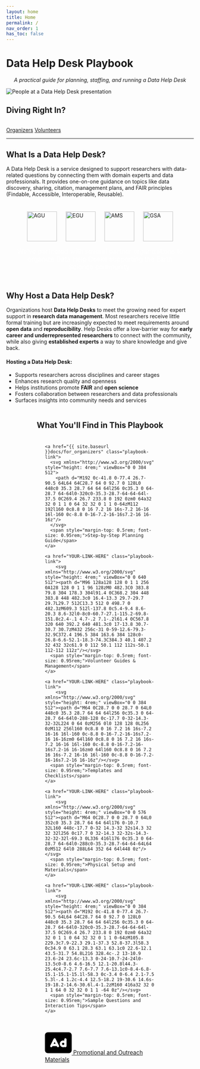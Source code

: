 ```yaml
---
layout: home
title: Home
permalink: /
nav_order: 1
has_toc: false
---
```


# Data Help Desk Playbook
<p style="text-align: center; font-style: italic;">
  A practical guide for planning, staffing, and running a Data Help Desk
</p>

<img class="full-width-img" src="{{ site.baseurl }}assets/photos/help_desk_presentation1.jpg" alt="People at a Data Help Desk presentation">

## Diving Right In?

<div class="button-row" style="justify-content: space-evenly; margin-top: 2rem;">
  <a href="{{ site.baseurl }}docs/for_organizers" class="pili-button-blue">Organizers</a>
  <a href="{{ site.baseurl }}docs/for_volunteers" class="pili-button-orange">Volunteers</a>
</div>

---

## What Is a Data Help Desk?

A Data Help Desk is a service designed to support researchers with data-related questions by connecting them with domain experts and data professionals. It provides one-on-one guidance on topics like data discovery, sharing, citation, management plans, and FAIR principles (Findable, Accessible, Interoperable, Reusable).

<div class="full-width-blue" style="display: flex; flex-direction: column; align-items: center; padding: 1.5rem 1.5rem;">
  <div style="display: flex; flex-wrap: wrap; justify-content: center; gap: 1.5rem;">
    <a href="https://www.agu.org/" target="_blank" style="display: inline-block;">
      <img src="{{ site.baseurl }}assets/logos/AGU_logo_white.png" alt="AGU" style="height: 5rem;">
    </a>
    <a href="https://www.egu.eu/" target="_blank" style="display: inline-block;">
      <img src="{{ site.baseurl }}assets/logos/EGU_logo_white.png" alt="EGU" style="height: 5rem;">
    </a>
    <a href="https://www.ametsoc.org/" target="_blank" style="display: inline-block;">
      <img src="{{ site.baseurl }}assets/logos/AMS-white.png" alt="AMS" style="height: 5rem;">
    </a>
    <a href="https://www.geosociety.org/" target="_blank" style="display: inline-block;">
      <img src="{{ site.baseurl }}assets/logos/GSA_logo3R_wht.png" alt="GSA" style="height: 5rem;">
    </a>
  </div>

  <p style="color: white; text-align: center; max-width: 800px; font-size: 1.1rem; margin: 1rem auto 0;">
    We’ve partnered with several partner organizations to organize Data Help Desks supporting the Earth Science community.
  </p>
</div>

## Why Host a Data Help Desk?

Organizations host **Data Help Desks** to meet the growing need for expert support in **research data management**. Most researchers receive little formal training but are increasingly expected to meet requirements around **open data** and **reproducibility**. Help Desks offer a low-barrier way for **early career and underrepresented researchers** to connect with the community, while also giving **established experts** a way to share knowledge and give back.

#### Hosting a Data Help Desk:
- Supports researchers across disciplines and career stages  
- Enhances research quality and openness  
- Helps institutions promote **FAIR** and **open science**  
- Fosters collaboration between researchers and data professionals  
- Surfaces insights into community needs and services

<div class="full-width-manila" style="display: flex; flex-direction: column; align-items: center; padding: 2rem 1.5rem;">
  <h2 style="margin-top: 0; margin-bottom: 1.5rem;">What You'll Find in This Playbook</h2>

  <div style="display: flex; flex-wrap: wrap; justify-content: center; gap: 2rem; max-width: 900px; padding-left: 5rem; padding-right: 5rem;">

    <a href="{{ site.baseurl }}docs/for_organizers" class="playbook-link">
      <svg xmlns="http://www.w3.org/2000/svg" style="height: 4rem;" viewBox="0 0 384 512">
        <path d="M192 0c-41.8 0-77.4 26.7-90.5 64L64 64C28.7 64 0 92.7 0 128L0 448c0 35.3 28.7 64 64 64l256 0c35.3 0 64-28.7 64-64l0-320c0-35.3-28.7-64-64-64l-37.5 0C269.4 26.7 233.8 0 192 0zm0 64a32 32 0 1 1 0 64 32 32 0 1 1 0-64zM112 192l160 0c8.8 0 16 7.2 16 16s-7.2 16-16 16l-160 0c-8.8 0-16-7.2-16-16s7.2-16 16-16z"/>
      </svg>
      <span style="margin-top: 0.5rem; font-size: 0.95rem;">Step-by-Step Planning Guide</span>
    </a>
    
    <a href="YOUR-LINK-HERE" class="playbook-link">
        <svg xmlns="http://www.w3.org/2000/svg" style="height: 4rem;" viewBox="0 0 640 512"><path d="M96 128a128 128 0 1 1 256 0A128 128 0 1 1 96 128zM0 482.3C0 383.8 79.8 304 178.3 304l91.4 0C368.2 304 448 383.8 448 482.3c0 16.4-13.3 29.7-29.7 29.7L29.7 512C13.3 512 0 498.7 0 482.3zM609.3 512l-137.8 0c5.4-9.4 8.6-20.3 8.6-32l0-8c0-60.7-27.1-115.2-69.8-151.8c2.4-.1 4.7-.2 7.1-.2l61.4 0C567.8 320 640 392.2 640 481.3c0 17-13.8 30.7-30.7 30.7zM432 256c-31 0-59-12.6-79.3-32.9C372.4 196.5 384 163.6 384 128c0-26.8-6.6-52.1-18.3-74.3C384.3 40.1 407.2 32 432 32c61.9 0 112 50.1 112 112s-50.1 112-112 112z"/></svg>
      <span style="margin-top: 0.5rem; font-size: 0.95rem;">Volunteer Guides & Management</span>
    </a>

    <a href="YOUR-LINK-HERE" class="playbook-link">
        <svg xmlns="http://www.w3.org/2000/svg" style="height: 4rem;" viewBox="0 0 384 512"><path d="M64 0C28.7 0 0 28.7 0 64L0 448c0 35.3 28.7 64 64 64l256 0c35.3 0 64-28.7 64-64l0-288-128 0c-17.7 0-32-14.3-32-32L224 0 64 0zM256 0l0 128 128 0L256 0zM112 256l160 0c8.8 0 16 7.2 16 16s-7.2 16-16 16l-160 0c-8.8 0-16-7.2-16-16s7.2-16 16-16zm0 64l160 0c8.8 0 16 7.2 16 16s-7.2 16-16 16l-160 0c-8.8 0-16-7.2-16-16s7.2-16 16-16zm0 64l160 0c8.8 0 16 7.2 16 16s-7.2 16-16 16l-160 0c-8.8 0-16-7.2-16-16s7.2-16 16-16z"/></svg>
      <span style="margin-top: 0.5rem; font-size: 0.95rem;">Templates and Checklists</span>
    </a>

    <a href="YOUR-LINK-HERE" class="playbook-link">
        <svg xmlns="http://www.w3.org/2000/svg" style="height: 4rem;" viewBox="0 0 576 512"><path d="M64 0C28.7 0 0 28.7 0 64L0 352c0 35.3 28.7 64 64 64l176 0-10.7 32L160 448c-17.7 0-32 14.3-32 32s14.3 32 32 32l256 0c17.7 0 32-14.3 32-32s-14.3-32-32-32l-69.3 0L336 416l176 0c35.3 0 64-28.7 64-64l0-288c0-35.3-28.7-64-64-64L64 0zM512 64l0 288L64 352 64 64l448 0z"/></svg>
      <span style="margin-top: 0.5rem; font-size: 0.95rem;">Physical Setup and Materials</span>
    </a>

    <a href="YOUR-LINK-HERE" class="playbook-link">
        <svg xmlns="http://www.w3.org/2000/svg" style="height: 4rem;" viewBox="0 0 384 512"><path d="M192 0c-41.8 0-77.4 26.7-90.5 64L64 64C28.7 64 0 92.7 0 128L0 448c0 35.3 28.7 64 64 64l256 0c35.3 0 64-28.7 64-64l0-320c0-35.3-28.7-64-64-64l-37.5 0C269.4 26.7 233.8 0 192 0zm0 64a32 32 0 1 1 0 64 32 32 0 1 1 0-64zM105.8 229.3c7.9-22.3 29.1-37.3 52.8-37.3l58.3 0c34.9 0 63.1 28.3 63.1 63.1c0 22.6-12.1 43.5-31.7 54.8L216 328.4c-.2 13-10.9 23.6-24 23.6c-13.3 0-24-10.7-24-24l0-13.5c0-8.6 4.6-16.5 12.1-20.8l44.3-25.4c4.7-2.7 7.6-7.7 7.6-13.1c0-8.4-6.8-15.1-15.1-15.1l-58.3 0c-3.4 0-6.4 2.1-7.5 5.3l-.4 1.2c-4.4 12.5-18.2 19-30.6 14.6s-19-18.2-14.6-30.6l.4-1.2zM160 416a32 32 0 1 1 64 0 32 32 0 1 1 -64 0z"/></svg>
      <span style="margin-top: 0.5rem; font-size: 0.95rem;">Sample Questions and Interaction Tips</span>
    </a>

   <a href="YOUR-LINK-HERE" class="playbook-link">
        <svg xmlns="http://www.w3.org/2000/svg" style="height: 4rem;" viewBox="0 0 576 512"><path d="M64 32C28.7 32 0 60.7 0 96L0 416c0 35.3 28.7 64 64 64l448 0c35.3 0 64-28.7 64-64l0-320c0-35.3-28.7-64-64-64L64 32zM229.5 173.3l72 144c5.9 11.9 1.1 26.3-10.7 32.2s-26.3 1.1-32.2-10.7L253.2 328l-90.3 0-5.4 10.7c-5.9 11.9-20.3 16.7-32.2 10.7s-16.7-20.3-10.7-32.2l72-144c4.1-8.1 12.4-13.3 21.5-13.3s17.4 5.1 21.5 13.3zM208 237.7L186.8 280l42.3 0L208 237.7zM392 256a24 24 0 1 0 0 48 24 24 0 1 0 0-48zm24-43.9l0-28.1c0-13.3 10.7-24 24-24s24 10.7 24 24l0 96 0 48c0 13.3-10.7 24-24 24c-6.6 0-12.6-2.7-17-7c-9.4 4.5-19.9 7-31 7c-39.8 0-72-32.2-72-72s32.2-72 72-72c8.4 0 16.5 1.4 24 4.1z"/></svg>
      <span style="margin-top: 0.5rem; font-size: 0.95rem;">Promotional and Outreach Materials</span>
    </a>

  </div>
</div>
